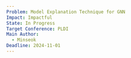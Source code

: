```yaml
---
Problem: Model Explanation Technique for GNN
Impact: Impactful
State: In Progress
Target Conference: PLDI
Main Author:
  - Minseok
Deadline: 2024-11-01
---
```

